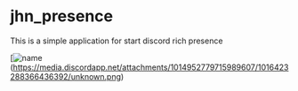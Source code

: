 # jhn_presence
This is a simple application for start discord rich presence

[![name](https://media.discordapp.net/attachments/1014952779715989607/1016423288366436392/unknown.png)
(https://media.discordapp.net/attachments/1014952779715989607/1016423288366436392/unknown.png)
